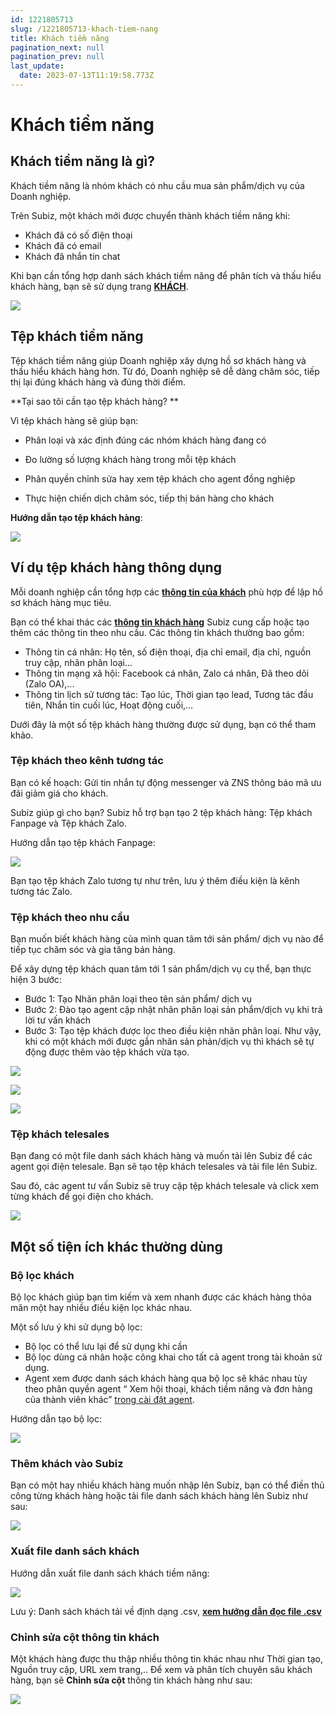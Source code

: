 ```yaml
---
id: 1221805713
slug: /1221805713-khach-tiem-nang
title: Khách tiềm năng
pagination_next: null
pagination_prev: null
last_update:
  date: 2023-07-13T11:19:58.773Z
---
```


# Khách tiềm năng



## Khách tiềm năng là gì?


Khách tiềm năng là nhóm khách có nhu cầu mua sản phẩm/dịch vụ của Doanh nghiệp. 

Trên Subiz, một khách mới được chuyển thành khách tiềm năng khi:

- Khách đã có số điện thoại
- Khách đã có email
- Khách đã nhắn tin chat



Khi bạn cần tổng hợp danh sách khách tiềm năng để phân tích và thấu hiểu khách hàng, bạn sẽ sử dụng trang **[KHÁCH](https://app.subiz.com.vn/lead)**.




![](https://vcdn.subiz-cdn.com/file/firsghtphjbsqiaigozm_acpxkgumifuoofoosble)

## Tệp khách tiềm năng


Tệp khách tiềm năng giúp Doanh nghiệp xây dựng hồ sơ khách hàng và thấu hiểu khách hàng hơn. Từ đó, Doanh nghiệp sẽ dễ dàng chăm sóc, tiếp thị lại đúng khách hàng và đúng thời điểm. 



**Tại sao tôi cần tạo tệp khách hàng? **

Vì tệp khách hàng sẽ giúp bạn:

- Phân loại và xác định đúng các nhóm khách hàng đang có
- Đo lường số lượng khách hàng trong mỗi tệp khách
- Phân quyền chỉnh sửa hay xem tệp khách cho agent đồng nghiệp

- Thực hiện chiến dịch chăm sóc, tiếp thị bán hàng cho khách



**Hướng dẫn tạo tệp khách hàng**:


![](https://vcdn.subiz-cdn.com/file/firsghtplapbtlvvqxkt_acpxkgumifuoofoosble)



## Ví dụ tệp khách hàng thông dụng




Mỗi doanh nghiệp cần tổng hợp các **[thông tin của khách](https://subiz.com.vn/docs/777741175-thong-tin-khach-hang)** phù hợp để lập hồ sơ khách hàng mục tiêu.



Bạn có thể khai thác các **[thông tin khách hàng](https://app.subiz.com.vn/settings/user-attributes)** Subiz cung cấp hoặc tạo thêm các thông tin theo nhu cầu. Các thông tin khách thường bao gồm: 

- Thông tin cá nhân: Họ tên, số điện thoại, địa chỉ email, địa chỉ, nguồn truy cập, nhãn phân loại...
- Thông tin mạng xã hội: Facebook cá nhân, Zalo cá nhân, Đã theo dõi (Zalo OA),...
- Thông tin lịch sử tương tác: Tạo lúc, Thời gian tạo lead, Tương tác đầu tiên, Nhắn tin cuối lúc, Hoạt động cuối,...



Dưới đây là một số tệp khách hàng thường được sử dụng, bạn có thể tham khảo.
### Tệp khách theo kênh tương tác


Bạn có kế hoạch: Gửi tin nhắn tự động messenger và ZNS thông báo mã ưu đãi giảm giá cho khách.

Subiz giúp gì cho bạn? Subiz hỗ trợ bạn tạo 2 tệp khách hàng: Tệp khách Fanpage và Tệp khách Zalo.

Hướng dẫn tạo tệp khách Fanpage:




![](https://vcdn.subiz-cdn.com/file/firsghtppbwodolsuwyq_acpxkgumifuoofoosble)




Bạn tạo tệp khách Zalo tương tự như trên, lưu ý thêm điều kiện là kênh tương tác Zalo.


### Tệp khách theo nhu cầu


Bạn muốn biết khách hàng của mình quan tâm tới sản phẩm/ dịch vụ nào để tiếp tục chăm sóc và gia tăng bán hàng.



Để xây dựng tệp khách quan tâm tới 1 sản phẩm/dịch vụ cụ thể, bạn thực hiện 3 bước:

- Bước 1: Tạo Nhãn phân loại theo tên sản phẩm/ dịch vụ
- Bước 2: Đào tạo agent cập nhật nhãn phân loại sản phẩm/dịch vụ khi trả lời tư vấn khách
- Bước 3: Tạo tệp khách được lọc theo điều kiện nhãn phân loại. Như vậy, khi có một khách mới được gắn nhãn sản phản/dịch vụ thì khách sẽ tự động được thêm vào tệp khách vừa tạo.




![](https://vcdn.subiz-cdn.com/file/firsghtprtheljmqgmki_acpxkgumifuoofoosble)



![](https://vcdn.subiz-cdn.com/file/firsghtpuevrmgjxrcip_acpxkgumifuoofoosble)



![](https://vcdn.subiz-cdn.com/file/firsghtpwxoztauqgdtq_acpxkgumifuoofoosble)

### Tệp khách telesales


Bạn đang có một file danh sách khách hàng và muốn tải lên Subiz để các agent gọi điện telesale. Bạn sẽ tạo tệp khách telesales và tải file lên Subiz.



Sau đó, các agent tư vấn Subiz sẽ truy cập tệp khách telesale và click xem từng khách để gọi điện cho khách.


![](https://vcdn.subiz-cdn.com/file/firsghtpzxjqacwxnmue_acpxkgumifuoofoosble)

## Một số tiện ích khác thường dùng

### Bộ lọc khách 


Bộ lọc khách giúp bạn tìm kiếm và xem nhanh được các khách hàng thỏa mãn một hay nhiều điều kiện lọc khác nhau. 



Một số lưu ý khi sử dụng bộ lọc:

- Bộ lọc có thể lưu lại để sử dụng khi cần
- Bộ lọc dùng cá nhân hoặc công khai cho tất cả agent trong tài khoản sử dụng.
- Agent xem được danh sách khách hàng qua bộ lọc sẽ khác nhau tùy theo phân quyền agent “ Xem hội thoại, khách tiềm năng và đơn hàng của thành viên khác” [trong cài đặt agent](https://app.subiz.com.vn/settings/agents).



Hướng dẫn tạo bộ lọc:


![](https://vcdn.subiz-cdn.com/file/firsghtqcobjcjqzspgb_acpxkgumifuoofoosble)

### Thêm khách vào Subiz


Bạn có một hay nhiều khách hàng muốn nhập lên Subiz, bạn có thể điền thủ công từng khách hàng hoặc tải file danh sách khách hàng lên Subiz như sau:




![](https://vcdn.subiz-cdn.com/file/firsghtqexeaccaxjsfh_acpxkgumifuoofoosble)

### Xuất file danh sách khách


Hướng dẫn xuất file danh sách khách tiềm năng:


![](https://vcdn.subiz-cdn.com/file/firsghtqhdylpqmrpbht_acpxkgumifuoofoosble)


Lưu ý: Danh sách khách tải về định dạng .csv, **[xem hướng dẫn đọc file .csv](https://www.youtube.com/watch?v=mJgbIMfkCwY)**
### Chỉnh sửa cột thông tin khách


Một khách hàng được thu thập nhiều thông tin khác nhau như Thời gian tạo, Nguồn truy cập, URL xem trang,.. Để xem và phân tích chuyên sâu khách hàng, bạn sẽ **Chỉnh sửa cột** thông tin khách hàng như sau:




![](https://vcdn.subiz-cdn.com/file/firsghtqkdupoeomcbza_acpxkgumifuoofoosble)